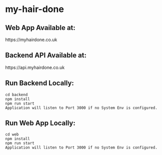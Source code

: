 # my-hair-done
<h2>Web App Available at:</h2>
https://myhairdone.co.uk</br>

<h2>Backend API Available at:</h2>
https://api.myhairdone.co.uk</br>

<h2>Run Backend Locally:</h2>
<code>cd backend</code></br>
<code>npm install</code></br>
<code>npm run start</code></br>
<code>Application will listen to Port 3000 if no System Env is configured.</code></br>

<h2>Run Web App Locally:</h2>
<code>cd web</code></br>
<code>npm install</code></br>
<code>npm run start</code></br>
<code>Application will listen to Port 3000 if no System Env is configured.</code></br>
